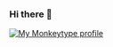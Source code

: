 ### Hi there 👋

<a href="https://monkeytype.com/profile/eirik.enr">
        <img src="https://raw.githubusercontent.com/eirikenriquez/eirikenriquez/monkeytype-readme/monkeytype-readme-lb.svg" alt="My Monkeytype profile" />
</a>
<!--
**eirikenriquez/eirikenriquez** is a ✨ _special_ ✨ repository because its `README.md` (this file) appears on your GitHub profile.

Here are some ideas to get you started:

- 🔭 I’m currently working on ...
- 🌱 I’m currently learning ...
- 👯 I’m looking to collaborate on ...
- 🤔 I’m looking for help with ...
- 💬 Ask me about ...
- 📫 How to reach me: ...
- 😄 Pronouns: ...
- ⚡ Fun fact: ...
-->
